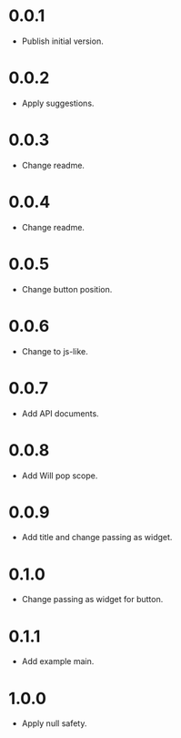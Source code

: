# 0.0.1

  * Publish initial version.

# 0.0.2

  * Apply suggestions.

# 0.0.3

  * Change readme.

# 0.0.4

  * Change readme.

# 0.0.5

  * Change button position.

# 0.0.6

  * Change to js-like.

# 0.0.7

  * Add API documents.

# 0.0.8

  * Add Will pop scope.

# 0.0.9

  * Add title and change passing as widget.

# 0.1.0

  * Change passing as widget for button.

# 0.1.1

  * Add example main.

# 1.0.0

  * Apply null safety.
